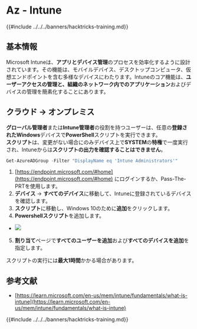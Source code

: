# Az - Intune

{{#include ../../../banners/hacktricks-training.md}}

## 基本情報

Microsoft Intuneは、**アプリとデバイス管理**のプロセスを効率化するように設計されています。その機能は、モバイルデバイス、デスクトップコンピュータ、仮想エンドポイントを含む多様なデバイスにわたります。Intuneのコア機能は、**ユーザーアクセスの管理と、組織のネットワーク内でのアプリケーション**およびデバイスの管理を簡素化することにあります。

## クラウド -> オンプレミス

**グローバル管理者**または**Intune管理者**の役割を持つユーザーは、任意の**登録されたWindows**デバイスで**PowerShell**スクリプトを実行できます。\
**スクリプト**は、変更がない場合にのみデバイス上で**SYSTEM**の**特権**で一度実行され、Intuneからは**スクリプトの出力を確認することはできません**。
```powershell
Get-AzureADGroup -Filter "DisplayName eq 'Intune Administrators'"
```
1. [https://endpoint.microsoft.com/#home](https://endpoint.microsoft.com/#home) にログインするか、Pass-The-PRTを使用します。
2. **デバイス** -> **すべてのデバイス**に移動して、Intuneに登録されているデバイスを確認します。
3. **スクリプト**に移動し、Windows 10のために**追加**をクリックします。
4. **Powershellスクリプト**を追加します。
- ![](<../../../images/image (264).png>)
5. **割り当て**ページで**すべてのユーザーを追加**および**すべてのデバイスを追加**を指定します。

スクリプトの実行には**最大1時間**かかる場合があります。

## 参考文献

- [https://learn.microsoft.com/en-us/mem/intune/fundamentals/what-is-intune](https://learn.microsoft.com/en-us/mem/intune/fundamentals/what-is-intune)

{{#include ../../../banners/hacktricks-training.md}}
